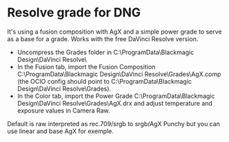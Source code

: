# Resolve grade for DNG 
It's using a fusion composition with AgX and a simple power grade to serve as a base for a grade.
Works with the free DaVinci Resolve version. 

- Uncompress the Grades folder in C:\ProgramData\Blackmagic Design\DaVinci Resolve\
- In the Fusion tab, import the Fusion Composition C:\ProgramData\Blackmagic Design\DaVinci Resolve\Grades\AgX.comp (the OCIO config should point to C:\ProgramData\Blackmagic Design\DaVinci Resolve\Grades).
- In the Color tab, import the Power Grade C:\ProgramData\Blackmagic Design\DaVinci Resolve\Grades\AgX.drx and adjust temperature and exposure values in Camera Raw.


Default is raw interpreted as rec.709/srgb to srgb/AgX Punchy but you can use linear and base AgX for exemple.
